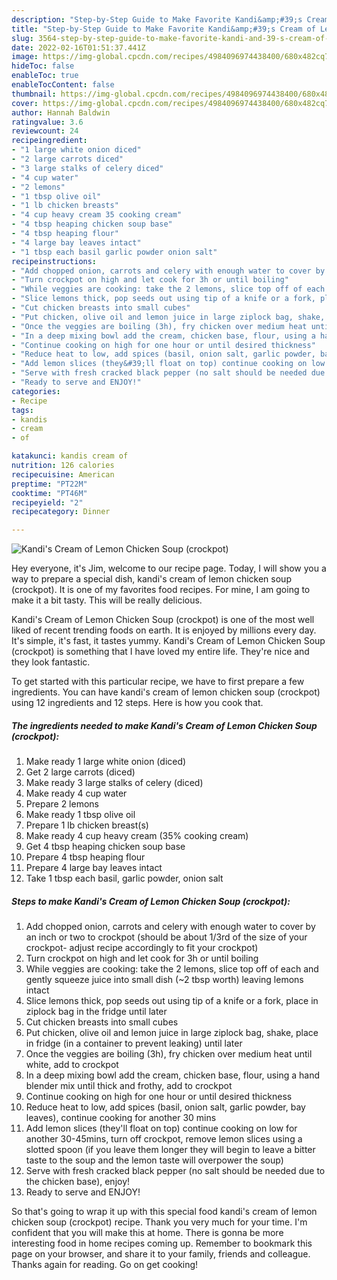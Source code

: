 ```yaml
---
description: "Step-by-Step Guide to Make Favorite Kandi&amp;#39;s Cream of Lemon Chicken Soup (crockpot)"
title: "Step-by-Step Guide to Make Favorite Kandi&amp;#39;s Cream of Lemon Chicken Soup (crockpot)"
slug: 3564-step-by-step-guide-to-make-favorite-kandi-and-39-s-cream-of-lemon-chicken-soup-crockpot
date: 2022-02-16T01:51:37.441Z
image: https://img-global.cpcdn.com/recipes/4984096974438400/680x482cq70/kandis-cream-of-lemon-chicken-soup-crockpot-recipe-main-photo.jpg
hideToc: false
enableToc: true
enableTocContent: false
thumbnail: https://img-global.cpcdn.com/recipes/4984096974438400/680x482cq70/kandis-cream-of-lemon-chicken-soup-crockpot-recipe-main-photo.jpg
cover: https://img-global.cpcdn.com/recipes/4984096974438400/680x482cq70/kandis-cream-of-lemon-chicken-soup-crockpot-recipe-main-photo.jpg
author: Hannah Baldwin
ratingvalue: 3.6
reviewcount: 24
recipeingredient:
- "1 large white onion diced"
- "2 large carrots diced"
- "3 large stalks of celery diced"
- "4 cup water"
- "2 lemons"
- "1 tbsp olive oil"
- "1 lb chicken breasts"
- "4 cup heavy cream 35 cooking cream"
- "4 tbsp heaping chicken soup base"
- "4 tbsp heaping flour"
- "4 large bay leaves intact"
- "1 tbsp each basil garlic powder onion salt"
recipeinstructions:
- "Add chopped onion, carrots and celery with enough water to cover by an inch or two to crockpot (should be about 1/3rd of the size of your crockpot- adjust recipe accordingly to fit your crockpot)"
- "Turn crockpot on high and let cook for 3h or until boiling"
- "While veggies are cooking: take the 2 lemons, slice top off of each and gently squeeze juice into small dish (~2 tbsp worth) leaving lemons intact"
- "Slice lemons thick, pop seeds out using tip of a knife or a fork, place in ziplock bag in the fridge until later"
- "Cut chicken breasts into small cubes"
- "Put chicken, olive oil and lemon juice in large ziplock bag, shake, place in fridge (in a container to prevent leaking) until later"
- "Once the veggies are boiling (3h), fry chicken over medium heat until white, add to crockpot"
- "In a deep mixing bowl add the cream, chicken base, flour, using a hand blender mix until thick and frothy, add to crockpot"
- "Continue cooking on high for one hour or until desired thickness"
- "Reduce heat to low, add spices (basil, onion salt, garlic powder, bay leaves), continue cooking for another 30 mins"
- "Add lemon slices (they&#39;ll float on top) continue cooking on low for another 30-45mins, turn off crockpot, remove lemon slices using a slotted spoon (if you leave them longer they will begin to leave a bitter taste to the soup and the lemon taste will overpower the soup)"
- "Serve with fresh cracked black pepper (no salt should be needed due to the chicken base), enjoy!"
- "Ready to serve and ENJOY!"
categories:
- Recipe
tags:
- kandis
- cream
- of

katakunci: kandis cream of 
nutrition: 126 calories
recipecuisine: American
preptime: "PT22M"
cooktime: "PT46M"
recipeyield: "2"
recipecategory: Dinner

---
```



![Kandi&#39;s Cream of Lemon Chicken Soup (crockpot)](https://img-global.cpcdn.com/recipes/4984096974438400/680x482cq70/kandis-cream-of-lemon-chicken-soup-crockpot-recipe-main-photo.jpg)

Hey everyone, it's Jim, welcome to our recipe page. Today, I will show you a way to prepare a special dish, kandi&#39;s cream of lemon chicken soup (crockpot). It is one of my favorites food recipes. For mine, I am going to make it a bit tasty. This will be really delicious.

Kandi&#39;s Cream of Lemon Chicken Soup (crockpot) is one of the most well liked of recent trending foods on earth. It is enjoyed by millions every day. It's simple, it's fast, it tastes yummy. Kandi&#39;s Cream of Lemon Chicken Soup (crockpot) is something that I have loved my entire life. They're nice and they look fantastic.




To get started with this particular recipe, we have to first prepare a few ingredients. You can have kandi&#39;s cream of lemon chicken soup (crockpot) using 12 ingredients and 12 steps. Here is how you cook that.

<!--inarticleads1-->

##### The ingredients needed to make Kandi&#39;s Cream of Lemon Chicken Soup (crockpot):

1. Make ready 1 large white onion (diced)
1. Get 2 large carrots (diced)
1. Make ready 3 large stalks of celery (diced)
1. Make ready 4 cup water
1. Prepare 2 lemons
1. Make ready 1 tbsp olive oil
1. Prepare 1 lb chicken breast(s)
1. Make ready 4 cup heavy cream (35% cooking cream)
1. Get 4 tbsp heaping chicken soup base
1. Prepare 4 tbsp heaping flour
1. Prepare 4 large bay leaves intact
1. Take 1 tbsp each basil, garlic powder, onion salt




<!--inarticleads2-->

##### Steps to make Kandi&#39;s Cream of Lemon Chicken Soup (crockpot):

1. Add chopped onion, carrots and celery with enough water to cover by an inch or two to crockpot (should be about 1/3rd of the size of your crockpot- adjust recipe accordingly to fit your crockpot)
1. Turn crockpot on high and let cook for 3h or until boiling
1. While veggies are cooking: take the 2 lemons, slice top off of each and gently squeeze juice into small dish (~2 tbsp worth) leaving lemons intact
1. Slice lemons thick, pop seeds out using tip of a knife or a fork, place in ziplock bag in the fridge until later
1. Cut chicken breasts into small cubes
1. Put chicken, olive oil and lemon juice in large ziplock bag, shake, place in fridge (in a container to prevent leaking) until later
1. Once the veggies are boiling (3h), fry chicken over medium heat until white, add to crockpot
1. In a deep mixing bowl add the cream, chicken base, flour, using a hand blender mix until thick and frothy, add to crockpot
1. Continue cooking on high for one hour or until desired thickness
1. Reduce heat to low, add spices (basil, onion salt, garlic powder, bay leaves), continue cooking for another 30 mins
1. Add lemon slices (they&#39;ll float on top) continue cooking on low for another 30-45mins, turn off crockpot, remove lemon slices using a slotted spoon (if you leave them longer they will begin to leave a bitter taste to the soup and the lemon taste will overpower the soup)
1. Serve with fresh cracked black pepper (no salt should be needed due to the chicken base), enjoy!
1. Ready to serve and ENJOY!



So that's going to wrap it up with this special food kandi&#39;s cream of lemon chicken soup (crockpot) recipe. Thank you very much for your time. I'm confident that you will make this at home. There is gonna be more interesting food in home recipes coming up. Remember to bookmark this page on your browser, and share it to your family, friends and colleague. Thanks again for reading. Go on get cooking!
